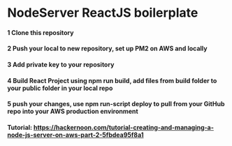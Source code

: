 # NodeServer ReactJS boilerplate
#### 1 Clone this repository
#### 2 Push your local to new repository, set up PM2 on AWS and locally
#### 3 Add private key to your repository
#### 4 Build React Project using npm run build, add files from build folder to your public folder in your local repo
#### 5 push your changes, use npm run-script deploy to pull from your GitHub repo into your AWS production environment

#### Tutorial: https://hackernoon.com/tutorial-creating-and-managing-a-node-js-server-on-aws-part-2-5fbdea95f8a1
